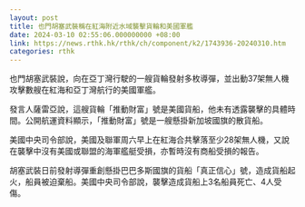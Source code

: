 ```yaml
---
layout: post
title: 也門胡塞武裝稱在紅海附近水域襲擊貨輪和美國軍艦
date: 2024-03-10 02:55:06.000000000 +08:00
link: https://news.rthk.hk/rthk/ch/component/k2/1743936-20240310.htm
categories: rthk
---
```


也門胡塞武裝說，向在亞丁灣行駛的一艘貨輪發射多枚導彈，並出動37架無人機攻擊數艘在紅海和亞丁灣航行的美國軍艦。

發言人薩雷亞說，這艘貨輪「推動財富」號是美國貨船，他未有透露襲擊的具體時間。公開航運資料顯示，「推動財富」號是一艘懸掛新加坡國旗的散貨船。

美國中央司令部說，美國及聯軍周六早上在紅海合共擊落至少28架無人機，又說在襲擊中沒有美國或聯盟的海軍艦艇受損，亦暫時沒有商船受損的報告。

胡塞武裝日前發射導彈重創懸掛巴巴多斯國旗的貨船「真正信心」號，造成貨船起火，船員被迫棄船。美國中央司令部說，襲擊造成貨船上3名船員死亡、4人受傷。
